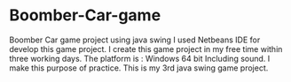 # Boomber-Car-game
Boomber Car game project using java swing
I used Netbeans IDE for develop this game project. 
I create this game project in my free time within three working days. 
The platform is : Windows 64 bit 
Including sound.
I make this purpose of practice. This is my 3rd java swing game project.
